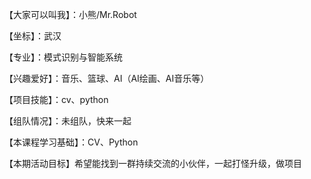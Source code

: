 【大家可以叫我】：小熊/Mr.Robot

【坐标】：武汉

【专业】：模式识别与智能系统

【兴趣爱好】：音乐、篮球、AI（AI绘画、AI音乐等）

【项目技能】：cv、python

【组队情况】：未组队，快来一起

【本课程学习基础】：CV、Python

【本期活动目标】希望能找到一群持续交流的小伙伴，一起打怪升级，做项目